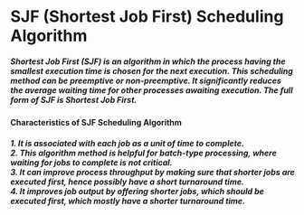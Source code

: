 <h1>SJF (Shortest Job First) Scheduling Algorithm</h1>

<h5>
    Shortest Job First (SJF) is an algorithm in which the process having the smallest execution time is chosen for 
    the next execution. This scheduling method can be preemptive or non-preemptive. It significantly reduces the 
    average waiting time for other processes awaiting execution. The full form of SJF is Shortest Job First.
</h5>

<h4> Characteristics of SJF Scheduling Algorithm </h4>

<h5>
        1. It is associated with each job as a unit of time to complete.
  <br>  2. This algorithm method is helpful for batch-type processing, where waiting for jobs to complete is not 
            critical.
  <br>  3. It can improve process throughput by making sure that shorter jobs are executed first, hence possibly have 
          a short turnaround time.
  <br>  4. It improves job output by offering shorter jobs, which should be executed first, which mostly have a shorter          
          turnaround time.
</h5>

